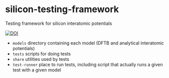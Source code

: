 # silicon-testing-framework
Testing framework for silicon interatomic potentials

[![DOI](https://zenodo.org/badge/DOI/10.5281/zenodo.1250555.svg)](https://doi.org/10.5281/zenodo.1250555)

* `models` directory containing each model (DFTB and analytical interatomic potentials)
* `tests` scripts for doing tests
* `share` utilities used by tests
* `test-runner` place to run tests, including script that actually runs a given test with a given model 
